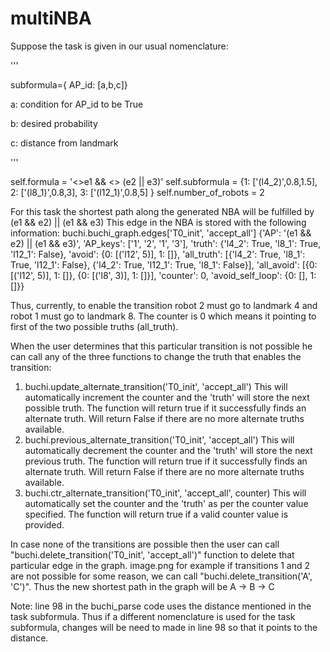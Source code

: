 # multiNBA

Suppose the task is given in our usual nomenclature:


'''

subformula={ AP_id: [a,b,c]}

a: condition for AP_id to be True

b: desired probability

c: distance from landmark

'''

self.formula = '<>e1 && <> (e2 || e3)'
self.subformula = {1: ['(l4_2)',0.8,1.5],
                    2: ['(l8_1)',0.8,3], 
                    3: ['(l12_1)',0.8,5]
                    }
self.number_of_robots = 2


For this task the shortest path along the generated NBA will be fulfilled by (e1 && e2) || (e1 && e3)
This edge in the NBA is stored with the following information:
buchi.buchi_graph.edges['T0_init', 'accept_all'] 
{'AP': '(e1 && e2) || (e1 && e3)', 
'AP_keys': ['1', '2', '1', '3'], 
'truth': {'l4_2': True, 'l8_1': True, 'l12_1': False}, 
'avoid': {0: [('l12', 5)], 1: []},
'all_truth': [{'l4_2': True, 'l8_1': True, 'l12_1': False}, {'l4_2': True, 'l12_1': True, 'l8_1': False}], 
'all_avoid': [{0: [('l12', 5)], 1: []}, {0: [('l8', 3)], 1: []}], 
'counter': 0, 
'avoid_self_loop': {0: [], 1: []}} 

Thus, currently, to enable the transition robot 2 must go to landmark 4 and robot 1 must go to landmark 8. The counter is 0 which means it pointing to first of the two possible truths (all_truth). 

When the user determines that this particular transition is not possible he can call any of the three functions to change the truth that enables the transition:
1)  buchi.update_alternate_transition('T0_init', 'accept_all')
        This will automatically increment the counter and the 'truth' will store the next possible truth. The function will return true if it successfully finds an alternate truth. Will return False if there are no more alternate truths available.
2) buchi.previous_alternate_transition('T0_init', 'accept_all')
        This will automatically decrement the counter and the 'truth' will store the next previous truth. The function will return true if it successfully finds an alternate truth. Will return False if there are no more alternate truths available.
3) buchi.ctr_alternate_transition('T0_init', 'accept_all', counter)
        This will automatically set the counter and the 'truth' as per the counter value specified. The function will return true if a valid counter value is provided.

In case none of the transitions are possible then the user can call "buchi.delete_transition('T0_init', 'accept_all')" function to delete that particular edge in the graph. 
image.png  for example if transitions 1 and 2 are not possible for some reason, we can call "buchi.delete_transition('A', 'C')". Thus the new shortest path in the graph will be  A -> B -> C

Note:  line 98 in the buchi_parse code uses the distance mentioned in the task subformula. Thus if a different nomenclature is used for the task subformula, changes will be need to made in line 98 so that it points to the distance.
